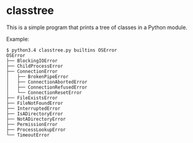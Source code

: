 # classtree

This is a simple program that prints a tree of classes in a
Python module.

Example:

    $ python3.4 classtree.py builtins OSError
    OSError
    ├── BlockingIOError
    ├── ChildProcessError
    ├── ConnectionError
    │   ├── BrokenPipeError
    │   ├── ConnectionAbortedError
    │   ├── ConnectionRefusedError
    │   └── ConnectionResetError
    ├── FileExistsError
    ├── FileNotFoundError
    ├── InterruptedError
    ├── IsADirectoryError
    ├── NotADirectoryError
    ├── PermissionError
    ├── ProcessLookupError
    └── TimeoutError
